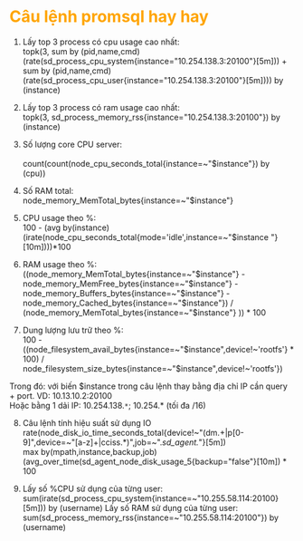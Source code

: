 <h1 style="color:orange">Câu lệnh promsql hay hay</h1>

1. Lấy top 3 process có cpu usage cao nhất:<br>
topk(3, sum by (pid,name,cmd) (rate(sd_process_cpu_system{instance="10.254.138.3:20100"}[5m])) + sum by (pid,name,cmd) (rate(sd_process_cpu_user{instance="10.254.138.3:20100"}[5m]))) by (instance)

2. Lấy top 3 process có ram usage cao nhất:<br>
topk(3, sd_process_memory_rss{instance="10.254.138.3:20100"}) by (instance)

3. Số lượng core CPU server:<br>  
count(count(node_cpu_seconds_total{instance=~"$instance"}) by (cpu))
4. Số RAM total:<br>
node_memory_MemTotal_bytes{instance=~"$instance"}

5. CPU usage theo %:<br> 
100 - (avg by(instance)(irate(node_cpu_seconds_total{mode='idle',instance=~"$instance "}[10m])))*100
6. RAM usage theo %:<br> 
((node_memory_MemTotal_bytes{instance=~"$instance"} - node_memory_MemFree_bytes{instance=~"$instance"} -node_memory_Buffers_bytes{instance=~"$instance"} - node_memory_Cached_bytes{instance=~"$instance"}) / (node_memory_MemTotal_bytes{instance=~"$instance"} )) * 100
7. Dung lượng lưu trữ theo %:<br> 100 - ((node_filesystem_avail_bytes{instance=~"$instance",device!~'rootfs'} * 100) / node_filesystem_size_bytes{instance=~"$instance",device!~'rootfs'})

Trong đó: với biến $instance trong câu lệnh thay bằng địa chỉ IP cần query + port. VD: 10.13.10.2:20100<br>
Hoặc bằng 1 dải IP: 10.254.138.`*`; 10.254.* (tối đa /16)

8. Câu lệnh tính hiệu suất sử dụng IO<br>
rate(node_disk_io_time_seconds_total{device!~"(dm.+|p[0-9]",device=~"[a-z]+|cciss.*)",job=~".*sd_agent.*"}[5m])    <br>
max by(mpath,instance,backup,job)(avg_over_time(sd_agent_node_disk_usage_5{backup="false"}[10m]) * 100

9. Lấy số %CPU sử dụng của từng user:
sum(irate(sd_process_cpu_system{instance=~"10.255.58.114:20100}[5m])) by (username)
Lấy số RAM sử dụng của từng user:
sum(sd_process_memory_rss{instance=~"10.255.58.114:20100"}) by (username)